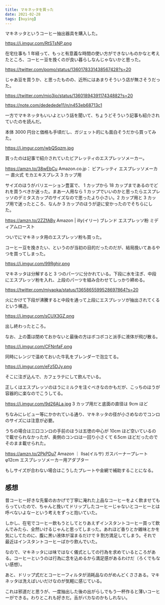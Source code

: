 ```yaml
---
title: マキネッタを買った
date: 2021-02-28
tags: [buying]
---
```


マキネッタというコーヒー抽出器具を購入した。

https://i.imgur.com/RtSTsNP.png

在宅仕事も 1 年経って、もっと有意義な時間の使い方ができないものかなと考えたところ、コーヒー豆を挽くのが良い暮らしなんじゃないかと思った。

https://twitter.com/pomo/status/1360178331438567428?s=20

じゃあ豆を買うか、と思ったものの、近所にはあまりそういう店が無さそうだった。

https://twitter.com/mio3io/status/1360189439117434882?s=20

https://note.com/dededede11/n/n453eb68713c1

一方でマキネッタもいいよという話を聞いて、ちょうどそういう記事も紹介されていたのを読んだ。

本体 3000 円台と価格も手頃だし、ガジェット的にも面白そうだから買ってみた。

https://i.imgur.com/wbQSqzm.jpg

買ったのは記事で紹介されていたビアレッティのエスプレッソメーカー。

https://amzn.to/38wEbCu
Amazon.co.jp： ビアレッティ エスプレッソメーカー 直火式 モカエキスプレス 3 カップ用

サイズのほうがバリエーション豊富で、 1 カップから 18 カップまであるのでどれを買うべきか迷った。まあ一人用なら 1 カップでいいのかと思ったらエスプレッソのデミタスカップのサイズなので思ったより小さい。2 カップ用と 3 カップ用で迷ったところ、なんか 3 カップのほうが逆に安かったのでそちらにした。

https://amzn.to/2ZZfABy
Amazon | illy(イリー) ブレンド エスプレッソ粉 ミディアムロースト

ついでにマキネッタ用のエスプレッソ粉も買った。

コーヒー豆を挽きたい、というのが当初の目的だったのだが、結局挽いてあるやつを買ってしまった。

https://i.imgur.com/99Rghir.png

マキネッタは分解すると 3 つのパーツに分かれている。下段に水を注ぎ、中段にエスプレッソ粉を入れ、上段のパーツを組み合わせてしっかり締める。

https://twitter.com/miyaoka/status/1365865599528697864?s=20

火にかけて下段が沸騰すると中段を通って上段にエスプレッソが抽出されてくるという構造。

https://i.imgur.com/sCUX3GZ.png

出し終わったところ。

なお、上の蓋は閉めておかないと最後の方はボコボコと派手に液体が飛び散る。

https://i.imgur.com/CFNnfaF.png

同時にレンジで温めておいた牛乳をブレンダーで泡立てる。

https://i.imgur.com/eFz5DJy.png

そこに注ぎ込んで、カフェラテにして飲んでいる。

正しくはエスプレッソのほうにミルクを注ぐべきなのかもだが、こっちのほうが容器的に楽なのでこうしてる。

https://i.imgur.com/9d26ALa.jpg
3 カップ用だと底面の直径は 9cm ほど

ちなみにレビュー等にかかれている通り、マキネッタの径が小さめなのでコンロのサイズには注意が必要。

うちの場合は三口コンロの手前のほうは五徳の中心が 10cm ほど空いているので載せられなかったが、奥側のコンロは一回り小さくて 6.5cm ほどだったのでそのまま載せられた。

https://amzn.to/2PkPDu7
Amazon ｜ Ilsa(イルサ) ガスバーナープレート φ12cm エスプレッソメーカー用アダプター

もしサイズが合わない場合はこうしたプレートや金網で補助することになる。

## 感想

昔コーヒー好きな先輩のおかげで丁寧に淹れた上品なコーヒーをよく飲ませてもらっていたので、ちゃんと挽いてドリップしたコーヒーじゃないとコーヒーとは呼べないよなーという考えをずっと抱いていた。

しかし、在宅でコーヒー飲もうとしてとりあえずインスタントコーヒー買って飲んでみたら、全然いけるじゃんと思ってしまった。あれほど香りとか雑味とかを気にしてたのに、腹に黒い液体が溜まるだけで 9 割方満足してしまう。それで最近はインスタントコーヒーばかり飲んでいた。

なので、マキネッタには味ではなく儀式としての行為を求めているところがある。コーヒーというのは行為に念を込めるから満足感があるわけだ（ろくでもない感想）。

あと、ドリップ式だとコーヒーフィルタが消耗品なのがめんどくささある。マキネッタは洗えばいいだけなのが気軽に感じている。

これは邪道だと思うが、一度抽出した後の出がらしでもう一杯作ると薄いコーヒーができる。わりとこれも好きだ。舌がバカなのかもしれない。
